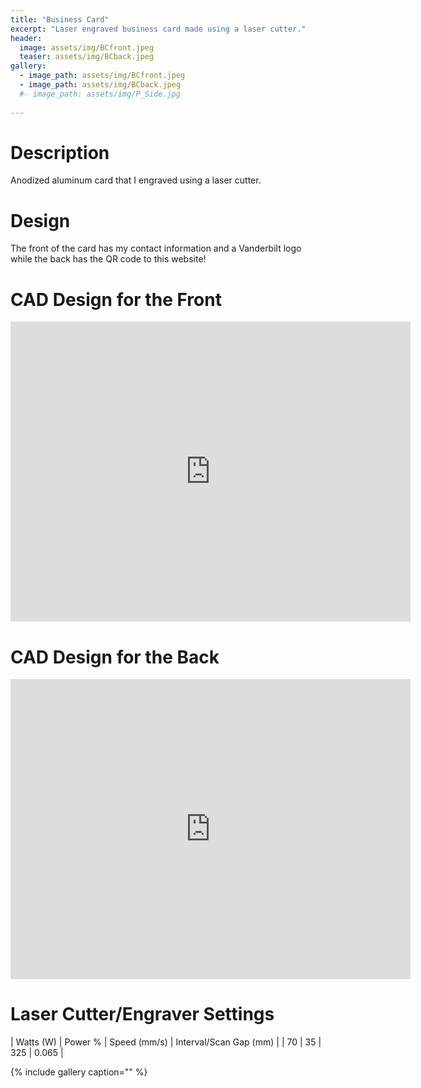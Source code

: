 ```yaml
---
title: "Business Card"
excerpt: "Laser engraved business card made using a laser cutter."
header:
  image: assets/img/BCfront.jpeg
  teaser: assets/img/BCback.jpeg
gallery:
  - image_path: assets/img/BCfront.jpeg
  - image_path: assets/img/BCback.jpeg
  #- image_path: assets/img/P_Side.jpg
   
---
```



# Description

Anodized aluminum card that I engraved using a laser cutter. 

# Design

The front of the card has my contact information and a Vanderbilt logo while the back has the QR code to this website!

# CAD Design for the Front
<iframe src="https://vanderbilt1291.autodesk360.com/shares/public/SH30dd5QT870c25f12fcaa6658eb82fde9b7?mode=embed" width="640" height="480" allowfullscreen="true" webkitallowfullscreen="true" mozallowfullscreen="true"  frameborder="0"></iframe>

# CAD Design for the Back
<iframe src="https://vanderbilt1291.autodesk360.com/shares/public/SH30dd5QT870c25f12fc4dcb4ff122d24e97?mode=embed" width="640" height="480" allowfullscreen="true" webkitallowfullscreen="true" mozallowfullscreen="true"  frameborder="0"></iframe>

# Laser Cutter/Engraver Settings

| Watts (W) | Power % | Speed (mm/s) | Interval/Scan Gap (mm) |
| 70 | 35 | 325 | 0.065 |

{% include gallery caption="" %}


